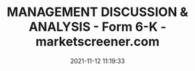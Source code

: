 ---
"title": "MANAGEMENT DISCUSSION & ANALYSIS - Form 6-K - marketscreener.com"
"date": "2021-11-12 11:19:33"
"feed_name": "GOOGLENEWSMINING"
"feed_website": "https://news.google.com/search?q=mining%2Bincident&hl=en-US&gl=US&ceid=US:en"
"feed_rss": "https://news.google.com/rss/search?q=mining%2Bincident&hl=en-US&gl=US&ceid=US:en"
"link": "https://m.marketscreener.com/quote/stock/NOUVEAU-MONDE-GRAPHITE-IN-34837526/news/MANAGEMENT-DISCUSSION-ANALYSIS-Form-6-K-36997388/"
"source": "{'href': 'https://m.marketscreener.com', 'title': 'marketscreener.com'}"
"file": "_posts/2021-1-1-211e9fc94a0a6edb535f261c9a5cbedc26c043ce.md"
"accident": "0"
"drilling": "0"
"dead": "0"
"injured": "0"
"arrested": "0"
"place": "unknown place"
"where": "unknown site"
"causes": "unknown"
"place_uri": "unknown place"
---
